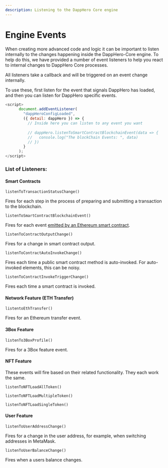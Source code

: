 ```yaml
---
description: Listening to the DappHero Core engine
---
```


# Engine Events

When creating more advanced code and logic it can be important to listen internally to the changes happening inside the DappHero-Core engine. To help do this, we have provided a number of event listeners to help you react to internal changes to DappHero Core processes. 

All listeners take a callback and will be triggered on an event change internally. 

To use these, first listen for the event that signals DappHero has loaded, and then you can listen for DappHero specific events.  

```javascript
<script>
      document.addEventListener(
        "dappHeroConfigLoaded",
        ({ detail: dappHero }) => {
          // Inside here you can listen to any event you want
  
          // dappHero.listenToSmartContractBlockchainEvent(data => {
          //   console.log("The blockChain Events: ", data)
          // })
        }
      );
</script>
```

### List of Listeners: 

#### Smart Contracts

`listenToTransactionStatusChange()`

Fires for each step in the process of preparing and submitting a transaction to the blockchain.  

`listenToSmartContractBlockchainEvent()`

Fires for each event [emitted by an Ethereum smart contract](https://solidity.readthedocs.io/en/develop/abi-spec.html?highlight=events#events). 

`listenToContractOutputChange()`

Fires for a change in smart contract output.

`listenToContractAutoInvokeChange()`

Fires each time a public smart contract method is auto-invoked. For auto-invoked elements, this can be noisy. 

`listenToContractInvokeTriggerChange()`

Fires each time a smart contract is invoked.

#### Network Feature \(ETH Transfer\)

`listentoEthTransfer()`

Fires for an Ethereum transfer event.

#### 3Box Feature

`listenTo3BoxProfile()`

Fires for a 3Box feature event.

#### NFT Feature

These events will fire based on their related functionality. They each work the same. 

`listenToNFTLoadAllToken()`

`listenToNFTLoadMultipleToken()`

`listenToNFTLoadSingleToken()`

#### User Feature

`listenToUserAddressChange()`

Fires for a change in the user address, for example, when switching addresses in MetaMask.

`listenToUserBalanceChange()`

Fires when a users balance changes. 


